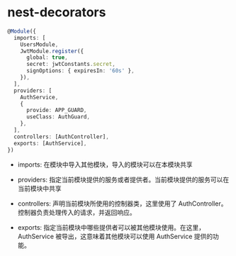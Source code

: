 # nest-decorators

```typescript
@Module({
  imports: [
    UsersModule,
    JwtModule.register({
      global: true,
      secret: jwtConstants.secret,
      signOptions: { expiresIn: '60s' },
    }),
  ],
  providers: [
    AuthService,
    {
      provide: APP_GUARD,
      useClass: AuthGuard,
    },
  ],
  controllers: [AuthController],
  exports: [AuthService],
})

```
- imports: 在模块中导入其他模块，导入的模块可以在本模块共享

- providers: 指定当前模块提供的服务或者提供者。当前模块提供的服务可以在当前模块中共享

- controllers: 声明当前模块所使用的控制器类，这里使用了 AuthController。控制器负责处理传入的请求，并返回响应。

- exports: 指定当前模块中哪些提供者可以被其他模块使用。在这里，AuthService 被导出，这意味着其他模块可以使用 AuthService 提供的功能。
